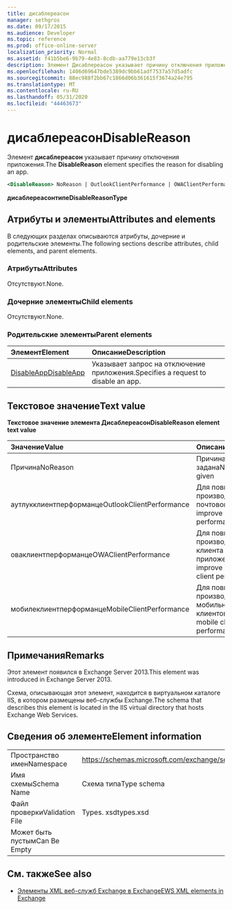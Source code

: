 ```yaml
---
title: дисаблереасон
manager: sethgros
ms.date: 09/17/2015
ms.audience: Developer
ms.topic: reference
ms.prod: office-online-server
localization_priority: Normal
ms.assetid: f41b5be6-9b79-4e83-8cdb-aa779e13cb3f
description: Элемент Дисаблереасон указывает причину отключения приложения.
ms.openlocfilehash: 1406d69647bde5389dc9bb61adf7537a57d5adfc
ms.sourcegitcommit: 88ec988f2bb67c1866d06b361615f3674a24e795
ms.translationtype: MT
ms.contentlocale: ru-RU
ms.lasthandoff: 05/31/2020
ms.locfileid: "44463673"
---
```

# <a name="disablereason"></a><span data-ttu-id="03261-103">дисаблереасон</span><span class="sxs-lookup"><span data-stu-id="03261-103">DisableReason</span></span>

<span data-ttu-id="03261-104">Элемент **дисаблереасон** указывает причину отключения приложения.</span><span class="sxs-lookup"><span data-stu-id="03261-104">The **DisableReason** element specifies the reason for disabling an app.</span></span> 
  
```XML
<DisableReason> NoReason | OutlookClientPerformance | OWAClientPerformance | MobileClientPerformance </DisableReason>
```

 <span data-ttu-id="03261-105">**дисаблереасонтипе**</span><span class="sxs-lookup"><span data-stu-id="03261-105">**DisableReasonType**</span></span>
## <a name="attributes-and-elements"></a><span data-ttu-id="03261-106">Атрибуты и элементы</span><span class="sxs-lookup"><span data-stu-id="03261-106">Attributes and elements</span></span>

<span data-ttu-id="03261-107">В следующих разделах описываются атрибуты, дочерние и родительские элементы.</span><span class="sxs-lookup"><span data-stu-id="03261-107">The following sections describe attributes, child elements, and parent elements.</span></span>
  
### <a name="attributes"></a><span data-ttu-id="03261-108">Атрибуты</span><span class="sxs-lookup"><span data-stu-id="03261-108">Attributes</span></span>

<span data-ttu-id="03261-109">Отсутствуют.</span><span class="sxs-lookup"><span data-stu-id="03261-109">None.</span></span>
  
### <a name="child-elements"></a><span data-ttu-id="03261-110">Дочерние элементы</span><span class="sxs-lookup"><span data-stu-id="03261-110">Child elements</span></span>

<span data-ttu-id="03261-111">Отсутствуют.</span><span class="sxs-lookup"><span data-stu-id="03261-111">None.</span></span>
  
### <a name="parent-elements"></a><span data-ttu-id="03261-112">Родительские элементы</span><span class="sxs-lookup"><span data-stu-id="03261-112">Parent elements</span></span>

|<span data-ttu-id="03261-113">**Элемент**</span><span class="sxs-lookup"><span data-stu-id="03261-113">**Element**</span></span>|<span data-ttu-id="03261-114">**Описание**</span><span class="sxs-lookup"><span data-stu-id="03261-114">**Description**</span></span>|
|:-----|:-----|
|[<span data-ttu-id="03261-115">DisableApp</span><span class="sxs-lookup"><span data-stu-id="03261-115">DisableApp</span></span>](disableapp.md) <br/> |<span data-ttu-id="03261-116">Указывает запрос на отключение приложения.</span><span class="sxs-lookup"><span data-stu-id="03261-116">Specifies a request to disable an app.</span></span>  <br/> |
   
## <a name="text-value"></a><span data-ttu-id="03261-117">Текстовое значение</span><span class="sxs-lookup"><span data-stu-id="03261-117">Text value</span></span>

<span data-ttu-id="03261-118">**Текстовое значение элемента Дисаблереасон**</span><span class="sxs-lookup"><span data-stu-id="03261-118">**DisableReason element text value**</span></span>

|<span data-ttu-id="03261-119">**Значение**</span><span class="sxs-lookup"><span data-stu-id="03261-119">**Value**</span></span>|<span data-ttu-id="03261-120">**Описание**</span><span class="sxs-lookup"><span data-stu-id="03261-120">**Description**</span></span>|
|:-----|:-----|
|<span data-ttu-id="03261-121">Причина</span><span class="sxs-lookup"><span data-stu-id="03261-121">NoReason</span></span>  <br/> |<span data-ttu-id="03261-122">Причина не задана</span><span class="sxs-lookup"><span data-stu-id="03261-122">No reason given</span></span>  <br/> |
|<span data-ttu-id="03261-123">аутлукклиентперформанце</span><span class="sxs-lookup"><span data-stu-id="03261-123">OutlookClientPerformance</span></span>  <br/> |<span data-ttu-id="03261-124">Для повышения производительности почтового клиента.</span><span class="sxs-lookup"><span data-stu-id="03261-124">To improve email client performance.</span></span>  <br/> |
|<span data-ttu-id="03261-125">оваклиентперформанце</span><span class="sxs-lookup"><span data-stu-id="03261-125">OWAClientPerformance</span></span>  <br/> |<span data-ttu-id="03261-126">Для повышения производительности клиента веб-приложения.</span><span class="sxs-lookup"><span data-stu-id="03261-126">To improve Web app client performance.</span></span>  <br/> |
|<span data-ttu-id="03261-127">мобилеклиентперформанце</span><span class="sxs-lookup"><span data-stu-id="03261-127">MobileClientPerformance</span></span>  <br/> |<span data-ttu-id="03261-128">Для повышения производительности мобильных клиентов.</span><span class="sxs-lookup"><span data-stu-id="03261-128">To improve mobile client performance.</span></span>  <br/> |
   
## <a name="remarks"></a><span data-ttu-id="03261-129">Примечания</span><span class="sxs-lookup"><span data-stu-id="03261-129">Remarks</span></span>

<span data-ttu-id="03261-130">Этот элемент появился в Exchange Server 2013.</span><span class="sxs-lookup"><span data-stu-id="03261-130">This element was introduced in Exchange Server 2013.</span></span>
  
<span data-ttu-id="03261-131">Схема, описывающая этот элемент, находится в виртуальном каталоге IIS, в котором размещены веб-службы Exchange.</span><span class="sxs-lookup"><span data-stu-id="03261-131">The schema that describes this element is located in the IIS virtual directory that hosts Exchange Web Services.</span></span>
  
## <a name="element-information"></a><span data-ttu-id="03261-132">Сведения об элементе</span><span class="sxs-lookup"><span data-stu-id="03261-132">Element information</span></span>

|||
|:-----|:-----|
|<span data-ttu-id="03261-133">Пространство имен</span><span class="sxs-lookup"><span data-stu-id="03261-133">Namespace</span></span>  <br/> |https://schemas.microsoft.com/exchange/services/2006/types  <br/> |
|<span data-ttu-id="03261-134">Имя схемы</span><span class="sxs-lookup"><span data-stu-id="03261-134">Schema Name</span></span>  <br/> |<span data-ttu-id="03261-135">Схема типа</span><span class="sxs-lookup"><span data-stu-id="03261-135">Type schema</span></span>  <br/> |
|<span data-ttu-id="03261-136">Файл проверки</span><span class="sxs-lookup"><span data-stu-id="03261-136">Validation File</span></span>  <br/> |<span data-ttu-id="03261-137">Types. xsd</span><span class="sxs-lookup"><span data-stu-id="03261-137">types.xsd</span></span>  <br/> |
|<span data-ttu-id="03261-138">Может быть пустым</span><span class="sxs-lookup"><span data-stu-id="03261-138">Can Be Empty</span></span>  <br/> ||
   
## <a name="see-also"></a><span data-ttu-id="03261-139">См. также</span><span class="sxs-lookup"><span data-stu-id="03261-139">See also</span></span>

- [<span data-ttu-id="03261-140">Элементы XML веб-служб Exchange в Exchange</span><span class="sxs-lookup"><span data-stu-id="03261-140">EWS XML elements in Exchange</span></span>](ews-xml-elements-in-exchange.md)


